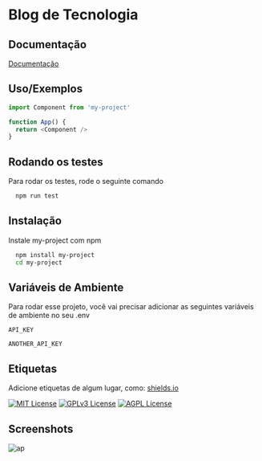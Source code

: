 
# Blog de Tecnologia


## Documentação

[Documentação](https://link-da-documentação)


## Uso/Exemplos

```javascript
import Component from 'my-project'

function App() {
  return <Component />
}
```


## Rodando os testes

Para rodar os testes, rode o seguinte comando

```bash
  npm run test
```


## Instalação

Instale my-project com npm

```bash
  npm install my-project
  cd my-project
```
    
## Variáveis de Ambiente

Para rodar esse projeto, você vai precisar adicionar as seguintes variáveis de ambiente no seu .env

`API_KEY`

`ANOTHER_API_KEY`


## Etiquetas

Adicione etiquetas de algum lugar, como: [shields.io](https://shields.io/)

[![MIT License](https://img.shields.io/badge/License-MIT-green.svg)](https://choosealicense.com/licenses/mit/)
[![GPLv3 License](https://img.shields.io/badge/License-GPL%20v3-yellow.svg)](https://opensource.org/licenses/)
[![AGPL License](https://img.shields.io/badge/license-AGPL-blue.svg)](http://www.gnu.org/licenses/agpl-3.0)


## Screenshots

![ap](Captura%20de%20Tela%20(90).png)
